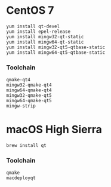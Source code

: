 # CentOS 7

    yum install qt-devel
    yum install epel-release
    yum install mingw32-qt-static
    yum install mingw64-qt-static
    yum install mingw32-qt5-qtbase-static
    yum install mingw64-qt5-qtbase-static

### Toolchain

    qmake-qt4
    mingw32-qmake-qt4
    mingw64-qmake-qt4
    mingw32-qmake-qt5
    mingw64-qmake-qt5
    mingw-strip

# macOS High Sierra

    brew install qt

### Toolchain

    qmake
    macdeployqt
